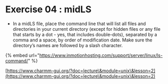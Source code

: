 # Exercise 04 : midLS

* In a midLS file, place the command line that will list all files and directories in your current directory (except for hidden files or any file that starts by a dot - yes, that includes double-dots), separated by a comma and a space, by order of modification date. Make sure the directory’s names are followed by a slash character.

{% embed url="https://www.inmotionhosting.com/support/server/linux/ls-command/" %}

[https://www.charmm-gui.org/?doc=lecture\&module=unix\&lesson=2](https://www.charmm-gui.org/?doc=lecture\&module=unix\&lesson=2)
